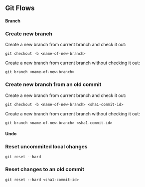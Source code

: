 ## Git Flows


#### <a name="branch">Branch</a>

### Create new branch

Create a new branch from current branch and check it out:

```
git checkout -b <name-of-new-branch>
```

Create a new branch from current branch without checking it out:

```
git branch <name-of-new-branch>
```

### Create new branch from an old commit

Create a new branch from current branch and check it out:

```
git checkout -b <name-of-new-branch> <sha1-commit-id>
```

Create a new branch from current branch without checking it out:

```
git branch <name-of-new-branch> <sha1-commit-id>
```

#### <a name="undo">Undo</a>

### Reset uncommited local changes

```
git reset --hard
```

### Reset changes to an old commit

```
git reset --hard <sha1-commit-id>
```
